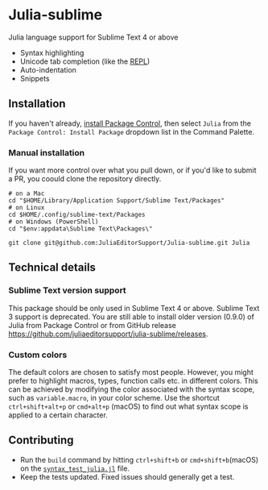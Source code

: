 # Julia-sublime

Julia language support for Sublime Text 4 or above

- Syntax highlighting
- Unicode tab completion (like the [REPL](http://docs.julialang.org/en/latest/manual/interacting-with-julia/#tab-completion))
- Auto-indentation
- Snippets


## Installation

If you haven't already, [install Package Control](https://packagecontrol.io/installation), then select `Julia` from the `Package Control: Install Package` dropdown list in the Command Palette.

### Manual installation

If you want more control over what you pull down, or if you'd like to submit a PR, you coould clone the repository directly.

```
# on a Mac
cd "$HOME/Library/Application Support/Sublime Text/Packages"
# on Linux
cd $HOME/.config/sublime-text/Packages
# on Windows (PowerShell)
cd "$env:appdata\Sublime Text\Packages\"

git clone git@github.com:JuliaEditorSupport/Julia-sublime.git Julia
```


## Technical details

### Sublime Text version support

This package should be only used in Sublime Text 4 or above. Sublime Text 3
support is deprecated. You are still able to install older version (0.9.0) of Julia
from Package Control or from GitHub release https://github.com/juliaeditorsupport/julia-sublime/releases.

### Custom colors

The default colors are chosen to satisfy most people. However, you might prefer to highlight macros, types, function calls etc. in different colors. This can be achieved by modifying the color associated with the syntax scope, such as `variable.macro`, in your color scheme. Use the shortcut `ctrl+shift+alt+p` or `cmd+alt+p` (macOS) to find out what syntax scope is applied to a certain character.


## Contributing

- Run the `build` command by hitting `ctrl+shift+b` or `cmd+shift+b`(macOS) on the [`syntax_test_julia.jl`](https://github.com/JuliaEditorSupport/Julia-sublime/blob/master/syntax_test_julia.jl) file.
- Keep the tests updated. Fixed issues should generally get a test.
